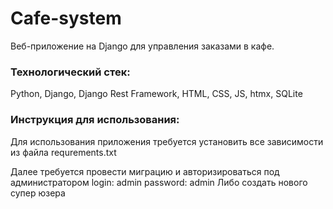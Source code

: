 # Cafe-system

Веб-приложение на Django для управления заказами в кафе.

### Технологический стек: 
Python, Django, Django Rest Framework, HTML, CSS, JS, htmx, SQLite

### Инструкция для использования: 
Для использования приложения требуется установить все зависимости из файла requrements.txt

Далее требуется провести миграцию и авторизироваться под администратором 
login: admin
password: admin
Либо создать нового супер юзера
